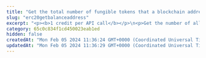 ```yaml
---
title: "Get the total number of fungible tokens that a blockchain address holds"
slug: "erc20getbalanceaddress"
excerpt: "<p><b>1 credit per API call</b></p>\n<p>Get the number of all fungible tokens that a blockchain address holds across a blockchain. The tokens are returned grouped by the smart contracts they were minted on.</p>\n<p>This API is supported for the following blockchains:</p>\n<ul>\n<li>Algorand</li>\n<li>Celo</li>\n<li>Ethereum</li>\n<li>Polygon</li>\n<li>Solana</li>\n</ul>"
category: 65c0c834f1cd450023eab1ed
hidden: false
createdAt: "Mon Feb 05 2024 11:36:24 GMT+0000 (Coordinated Universal Time)"
updatedAt: "Mon Feb 05 2024 11:36:29 GMT+0000 (Coordinated Universal Time)"
---
```

